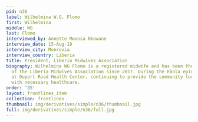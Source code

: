 ```yaml
---
pid: n36
label: Wilhelmina W.G. Flomo
first: Wilhelmina
middle: WG
last: Flomo
interviewed_by: Annette Mwansa Nkowane
interview_date: 15-Aug-19
interview_city: Monrovia
interview_country: Liberia
title: President, Liberia Midwives Association
biography: Wilhelmina WG Flomo is a registered midwife and has been the president
  of the Liberia Midwives Association since 2017. During the Ebola epidemic, she worked
  at Duport Road Health Center, continuing to provide the community local to the center
  with necessary healthcare.
order: '35'
layout: frontlines_item
collection: frontlines
thumbnail: img/derivatives/simple/n36/thumbnail.jpg
full: img/derivatives/simple/n36/full.jpg
---
```

